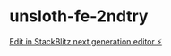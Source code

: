 # unsloth-fe-2ndtry

[Edit in StackBlitz next generation editor ⚡️](https://stackblitz.com/~/github.com/navdatascience/unsloth-fe-2ndtry)